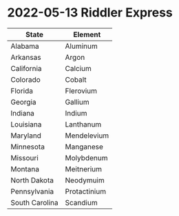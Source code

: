 2022-05-13 Riddler Express
==========================
|State           |Element       |
|----------------|--------------|
|Alabama         |Aluminum      |
|Arkansas        |Argon         |
|California      |Calcium       |
|Colorado        |Cobalt        |
|Florida         |Flerovium     |
|Georgia         |Gallium       |
|Indiana         |Indium        |
|Louisiana       |Lanthanum     |
|Maryland        |Mendelevium   |
|Minnesota       |Manganese     |
|Missouri        |Molybdenum    |
|Montana         |Meitnerium    |
|North Dakota    |Neodymuim     |
|Pennsylvania    |Protactinium  |
|South Carolina  |Scandium      |

